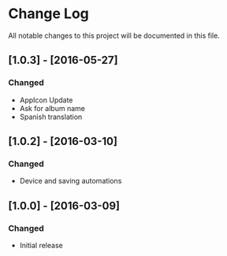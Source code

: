 # Change Log
All notable changes to this project will be documented in this file.

## [1.0.3] - [2016-05-27]
### Changed
- AppIcon Update
- Ask for album name
- Spanish translation

## [1.0.2] - [2016-03-10]
### Changed
- Device and saving automations

## [1.0.0] - [2016-03-09]
### Changed
- Initial release
